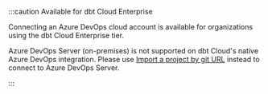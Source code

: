 :::caution Available for dbt Cloud Enterprise

Connecting an Azure DevOps cloud account is available for organizations using the dbt Cloud Enterprise tier. 

Azure DevOps Server (on-premises) is not supported on dbt Cloud's native Azure DevOps integration. Please use [Import a project by git URL](/docs/cloud/git/import-a-project-by-git-url) instead to connect to Azure DevOps Server.

:::
